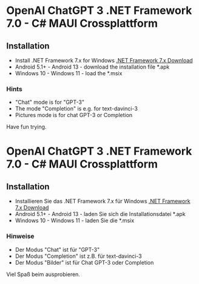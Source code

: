 # OpenAI ChatGPT 3 .NET Framework 7.0 - C# MAUI Crossplattform

## Installation
- Install .NET Framework 7.x for Windows [.NET Framework 7.x Download](https://dotnet.microsoft.com/en-us/download/dotnet/7.0)
- Android 5.1+ - Android 13 - download the installation file *.apk
- Windows 10 - Windows 11 - load the *.msix

### Hints
- "Chat" mode is for "GPT-3"
- The mode "Completion" is e.g. for text-davinci-3
- Pictures mode is for chat GPT-3 or Completion

Have fun trying.

# OpenAI ChatGPT 3 .NET Framework 7.0  - C# MAUI Crossplattform

## Installation
- Installieren Sie das .NET Framework 7.x für Windows [.NET Framework 7.x Download](https://dotnet.microsoft.com/en-us/download/dotnet/7.0)
- Android 5.1+ - Android 13 - laden Sie sich die Installationsdatei *.apk
- Windows 10 - Windows 11 - laden Sie die *.msix

### Hinweise
- Der Modus "Chat" ist für "GPT-3"
- Der Modus "Completion" ist z.B. für text-davinci-3
- Der Modus "Bilder" ist für Chat GPT-3 oder Completion

Viel Spaß beim ausprobieren.
